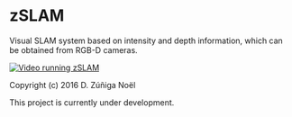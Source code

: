 # zSLAM

Visual SLAM system based on intensity and depth information, which can be obtained from RGB-D cameras.

[![Video running zSLAM](https://img.youtube.com/vi/aoE4yQKpoGg/0.jpg)](https://www.youtube.com/watch?v=aoE4yQKpoGg)

Copyright (c) 2016 D. Zúñiga Noël

This project is currently under development.